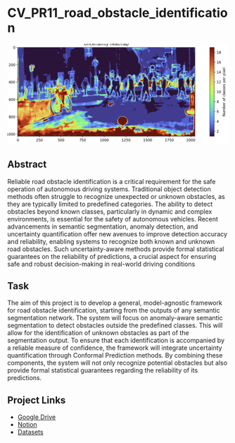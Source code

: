 # CV_PR11_road_obstacle_identification


![headmap](./imgs/f1.png)
## Abstract

Reliable road obstacle identification is a critical requirement for the safe operation of autonomous driving systems. Traditional object detection methods often struggle to recognize unexpected or unknown obstacles, as they are typically limited to predefined categories. The ability to detect obstacles beyond known classes, particularly in dynamic and complex environments, is essential for the safety of autonomous vehicles. Recent advancements in semantic segmentation, anomaly detection, and uncertainty quantification offer new avenues to improve detection accuracy and reliability, enabling systems to recognize both known and unknown road obstacles. Such uncertainty-aware methods provide formal statistical guarantees on the reliability of predictions, a crucial aspect for ensuring safe and robust decision-making in real-world driving conditions

## Task

The aim of this project is to develop a general, model-agnostic framework for road obstacle identification, starting from the outputs of any semantic segmentation network. The system will focus on anomaly-aware semantic segmentation to detect obstacles outside the predefined classes. This will allow for the identification of unknown obstacles as part of the segmentation output. To ensure that each identification is accompanied by a reliable measure of confidence, the framework will integrate uncertainty quantification through Conformal Prediction methods. By combining these components, the system will not only recognize potential obstacles but also provide formal statistical guarantees regarding the reliability of its predictions.


## Project Links

* [Google Drive](https://drive.google.com/drive/folders/1v5ReEkvZz2Ztikob-fOPOXxqr4hAw8c5?usp=sharing)
* [Notion](https://www.notion.so/PR11-Uncertainty-Aware-Road-Obstacle-Identification-1ed162539edf80dd917dd24f1e090800?pvs=4)
* [Datasets](https://www.kaggle.com/datasets/shuvoalok/cityscapes)
